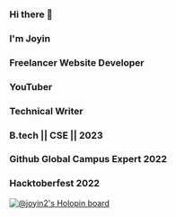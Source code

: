 ### Hi there 👋
### I'm Joyin
### Freelancer Website Developer
### YouTuber
### Technical Writer
### B.tech || CSE || 2023
### Github Global Campus Expert 2022
### Hacktoberfest 2022
[![@joyin2's Holopin board](https://holopin.me/joyin2)](https://holopin.io/@joyin2)

<!--
**Joyin2/Joyin2** is a ✨ _special_ ✨ repository because its `README.md` (this file) appears on your GitHub profile.

Here are some ideas to get you started:

- 🔭 I’m currently working on ...
- 🌱 I’m currently learning ...
- 👯 I’m looking to collaborate on ...
- 🤔 I’m looking for help with ...
- 💬 Ask me about ...
- 📫 How to reach me: ...
- 😄 Pronouns: ...
- ⚡ Fun fact: ...
-->
